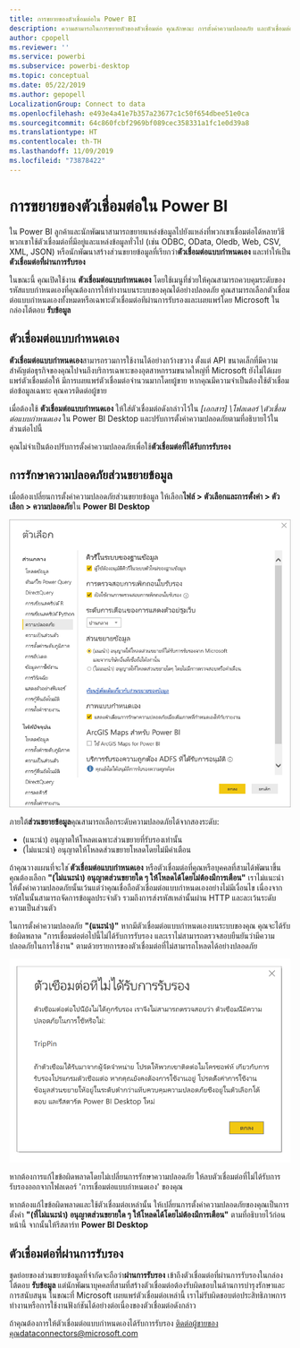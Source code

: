 ```yaml
---
title: การขยายของตัวเชื่อมต่อใน Power BI
description: ความสามารถในการขยายตัวของตัวเชื่อมต่อ คุณลักษณะ การตั้งค่าความปลอดภัย และตัวเชื่อมต่อที่ผ่านการรับรอง
author: cpopell
ms.reviewer: ''
ms.service: powerbi
ms.subservice: powerbi-desktop
ms.topic: conceptual
ms.date: 05/22/2019
ms.author: gepopell
LocalizationGroup: Connect to data
ms.openlocfilehash: e493e4a41e7b357a23677c1c50f654dbee51e0ca
ms.sourcegitcommit: 64c860fcbf2969bf089cec358331a1fc1e0d39a8
ms.translationtype: HT
ms.contentlocale: th-TH
ms.lasthandoff: 11/09/2019
ms.locfileid: "73878422"
---
```

# <a name="connector-extensibility-in-power-bi"></a>การขยายของตัวเชื่อมต่อใน Power BI

ใน Power BI ลูกค้าและนักพัฒนาสามารถขยายแหล่งข้อมูลไปยังแหล่งที่พวกเขาเชื่อมต่อได้หลายวิธี พวกเขาใช้ตัวเชื่อมต่อที่มีอยู่และแหล่งข้อมูลทั่วไป (เช่น ODBC, OData, Oledb, Web, CSV, XML, JSON) หรือนักพัฒนาสร้างส่วนขยายข้อมูลที่เรียกว่า**ตัวเชื่อมต่อแบบกำหนดเอง** และทำให้เป็น **ตัวเชื่อมต่อที่ผ่านการรับรอง**

ในขณะนี้ คุณเปิดใช้งาน **ตัวเชื่อมต่อแบบกำหนดเอง** โดยใช้เมนูที่ช่วยให้คุณสามารถควบคุมระดับของรหัสแบบกำหนดเองที่คุณต้องการให้ทำงานบนระบบของคุณได้อย่างปลอดภัย คุณสามารถเลือกตัวเชื่อมต่อแบบกำหนดเองทั้งหมดหรือเฉพาะตัวเชื่อมต่อทีผ่านการรับรองและเผยแพร่โดย Microsoft ในกล่องโต้ตอบ **รับข้อมูล**

## <a name="custom-connectors"></a>ตัวเชื่อมต่อแบบกำหนดเอง

**ตัวเชื่อมต่อแบบกำหนดเอง**สามารถรวมการใช้งานได้อย่างกว้างขวาง ตั้งแต่ API ขนาดเล็กที่มีความสำคัญต่อธุรกิจของคุณไปจนถึงบริการเฉพาะของอุตสาหกรรมขนาดใหญ่ที่ Microsoft ยังไม่ได้เผยแพร่ตัวเชื่อมต่อให้ มีการเผยแพร่ตัวเชื่อมต่อจำนวนมากโดยผู้ขาย หากคุณมีความจำเป็นต้องใช้ตัวเชื่อมต่อข้อมูลเฉพาะ คุณควรติดต่อผู้ขาย

เมื่อต้องใช้ **ตัวเชื่อมต่อแบบกำหนดเอง** ให้ใส่ตัวเชื่อมต่อดังกล่าวไว้ใน *\[เอกสาร] \\โฟลเดอร์ \\ตัวเชื่อมต่อแบบกำหนดเอง* ใน Power BI Desktop และปรับการตั้งค่าความปลอดภัยตามที่อธิบายไว้ในส่วนต่อไปนี้

คุณไม่จำเป็นต้องปรับการตั้งค่าความปลอดภัยเพื่อใช้**ตัวเชื่อมต่อที่ได้รับการรับรอง**

## <a name="data-extension-security"></a>การรักษาความปลอดภัยส่วนขยายข้อมูล

เมื่อต้องเปลี่ยนการตั้งค่าความปลอดภัยส่วนขยายข้อมูล ให้เลือก**ไฟล์ > ตัวเลือกและการตั้งค่า > ตัวเลือก > ความปลอดภัย**ใน **Power BI Desktop**

![ควบคุมว่าคุณต้องการจะโหลดตัวเชื่อมต่อแบบกำหนดเองหรือไม่ด้วยตัวเลือกการรักษาความปลอดภัยส่วนขยายข้อมูล](media/desktop-connector-extensibility/data-extension-security-1.png)

ภายใต้**ส่วนขยายข้อมูล**คุณสามารถเลือกระดับความปลอดภัยได้จากสองระดับ:

* (แนะนำ) อนุญาตให้โหลดเฉพาะส่วนขยายที่รับรองเท่านั้น
* (ไม่แนะนำ) อนุญาตให้โหลดส่วนขยายโหลดโดยไม่มีคำเตือน

ถ้าคุณวางแผนที่จะใช ้**ตัวเชื่อมต่อแบบกำหนดเอง** หรือตัวเชื่อมต่อที่คุณหรือบุคคลที่สามได้พัฒนาขึ้น คุณต้องเลือก **"(ไม่แนะนำ) อนุญาตส่วนขยายใด ๆ ให้โหลดได้โดยไม่ต้องมีการเตือน"** เราไม่แนะนำให้ตั้งค่าความปลอดภัยนั้นเว้นแต่ว่าคุณเชื่อถือตัวเชื่อมต่อแบบกำหนดเองอย่างไม่มีเงื่อนไข เนื่องจากรหัสในนั้นสามารถจัดการข้อมูลประจำตัว รวมถึงการส่งรหัสเหล่านั้นผ่าน HTTP และละเว้นระดับความเป็นส่วนตัว

ในการตั้งค่าความปลอดภัย **"(แนะนำ)"** หากมีตัวเชื่อมต่อแบบกำหนดเองบนระบบของคุณ คุณจะได้รับข้อผิดพลาด "การเชื่อมต่อต่อไปนี้ไม่ได้รับการรับรอง และเราไม่สามารถตรวจสอบยืนยันว่ามีความปลอดภัยในการใช้งาน" ตามด้วยรายการของตัวเชื่อมต่อที่ไม่สามารถโหลดได้อย่างปลอดภัย

![กล่องโต้ตอบจะอธิบายตัวเชื่อมต่อแบบกำหนดเองที่ไม่สามารถโหลดได้เนื่องจากการตั้งค่าความปลอดภัย ในกรณีนี้คือ TripPin](media/desktop-connector-extensibility/data-extension-security-2.png)

หากต้องการแก้ไขข้อผิดพลาดโดยไม่เปลี่ยนการรักษาความปลอดภัย ให้ลบตัวเชื่อมต่อที่ไม่ได้รับการรับรองออกจากโฟลเดอร์ 'การเชื่อมต่อแบบกำหนดเอง' ของคุณ

หากต้องแก้ไขข้อผิดพลาดและใช้ตัวเชื่อมต่อเหล่านั้น ให้เปลี่ยนการตั้งค่าความปลอดภัยของคุณเป็นการตั้งค่า **"(ที่ไม่แนะนำ) อนุญาตส่วนขยายใด ๆ ให้โหลดได้โดยไม่ต้องมีการเตือน"** ตามที่อธิบายไว้ก่อนหน้านี้ จากนั้นให้รีสตาร์ท **Power BI Desktop**

## <a name="certified-connectors"></a>ตัวเชื่อมต่อที่ผ่านการรับรอง

ชุดย่อยของส่วนขยายข้อมูลที่จำกัดจะถือว่า**ผ่านการรับรอง** เข้าถึงตัวเชื่อมต่อที่ผ่านการรับรองในกล่องโต้ตอบ **รับข้อมูล** แต่นักพัฒนาบุคคลที่สามที่สร้างตัวเชื่อมต่อต้องรับผิดชอบในด้านการบำรุงรักษาและการสนับสนุน ในขณะที่ Microsoft เผยแพร่ตัวเชื่อมต่อเหล่านี้ เราไม่รับผิดชอบต่อประสิทธิภาพการทำงานหรือการใช้งานฟังก์ชันได้อย่างต่อเนื่องของตัวเชื่อมต่อดังกล่าว

ถ้าคุณต้องการให้ตัวเชื่อมต่อแบบกำหนดเองได้รับการรับรอง ติดต่อผู้ขายของคุณdataconnectors@microsoft.com
